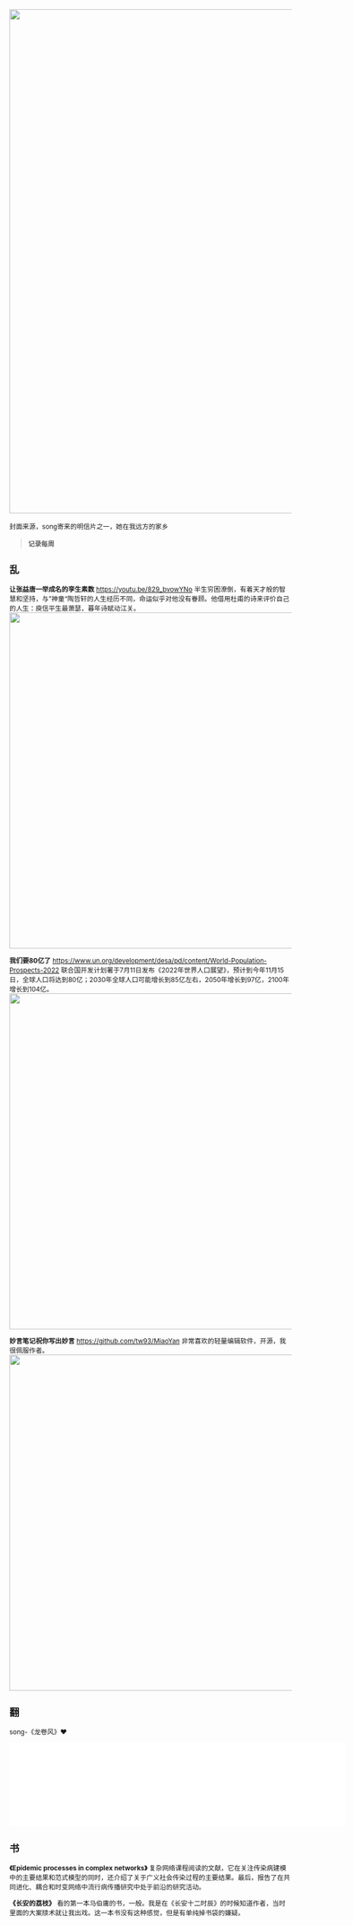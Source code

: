 <img src=https://tva1.sinaimg.cn/large/008vxvgGgy1h84v15rfp2j30u013q46a.jpg width=900/>

<small>封面来源，song寄来的明信片之一，她在我远方的家乡

>**记录每周**

## 乱

**让张益唐一举成名的孪生素数**
<https://youtu.be/829_bvowYNo>
半生穷困潦倒，有着天才般的智慧和坚持，与”神童“陶哲轩的人生经历不同，命运似乎对他没有眷顾。他借用杜甫的诗来评价自己的人生：庾信平生最萧瑟，暮年诗赋动江关。
<img src=https://tva1.sinaimg.cn/large/008vxvgGgy1h84wyu1b5sj30u00mht9w.jpg width=600/>

**我们要80亿了**
<https://www.un.org/development/desa/pd/content/World-Population-Prospects-2022>
联合国开发计划署于7月11日发布《2022年世界人口展望》，预计到今年11月15日，全球人口将达到80亿；2030年全球人口可能增长到85亿左右，2050年增长到97亿，2100年增长到104亿。
<img src=https://tva1.sinaimg.cn/large/008vxvgGgy1h84wx80a4kj30e10ibq3v.jpg width=600/>

**妙言笔记祝你写出妙言**
<https://github.com/tw93/MiaoYan>
非常喜欢的轻量编辑软件，开源，我很佩服作者。
<img src=https://tva1.sinaimg.cn/large/008vxvgGgy1h84wvz5zqqj30u00uh43h.jpg width=600/>

## 翻
song-《龙卷风》❤️

<iframe src="//player.bilibili.com/player.html?aid=945135600&bvid=BV1fW4y1s73x&cid=893984999&page=1" width="600" scrolling="no" border="0" frameborder="no" framespacing="0" allowfullscreen="true"> </iframe>


## 书
**《Epidemic processes in complex networks》**
复杂网络课程阅读的文献，它在关注传染病建模中的主要结果和范式模型的同时，还介绍了关于广义社会传染过程的主要结果。最后，报告了在共同进化、耦合和时变网络中流行病传播研究中处于前沿的研究活动。

**《长安的荔枝》**
看的第一本马伯庸的书，一般。我是在《长安十二时辰》的时候知道作者，当时里面的大案牍术就让我出戏。这一本书没有这种感觉，但是有单纯掉书袋的嫌疑。



